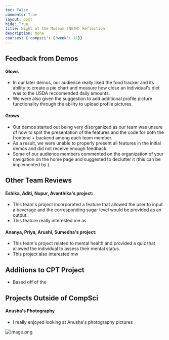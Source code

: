 ```yaml
---
toc: False
comments: True
layout: post
hide: True
title: Night at the Museum (NATM) Reflection
description: None
courses: {'compsci': {'week': 11}}
---
```


## **Feedback from Demos**

#### **Glows**
- In our later demos, our audience really liked the food tracker and its ability to create a pie chart and measure how close an individual's diet was to the USDA recoomended daily amounts.
- We were also given the suggestion to add additional profile picture functionality through the ability to upload profile pictures.


#### **Grows**
- Our demos started out being very disorganized as our team was unsure of how to split the presentation of the features and the code for both the frontend + backend among each team member.
- As a result, we were unable to properly present all features in the initial demos and did not receive enough feedback.
- Some of our audience members commented on the organization of your navigation on the home page and suggested to declutter it (this can be implemented by ).


## **Other Team Reviews**

#### **Eshika, Aditi, Nupur, Avanthika's project:** 

- This team's project incorporated a feature that allowed the user to input a beverage and the corresponding sugar level would be provided as an output.
- This feature really interested me as 


#### **Ananya, Priya, Arushi, Sumedha's project:**
- This team's project related to mental health and provided a quiz that allowed the individual to assess their mental status.
- This project also interested mw 

## **Additions to CPT Project**

- Based off of the 

## **Projects Outside of CompSci**

#### **Anusha's Photography**
- I really enjoyed looking at Anusha's photography pictures


![image.png](attachment:image.png)
